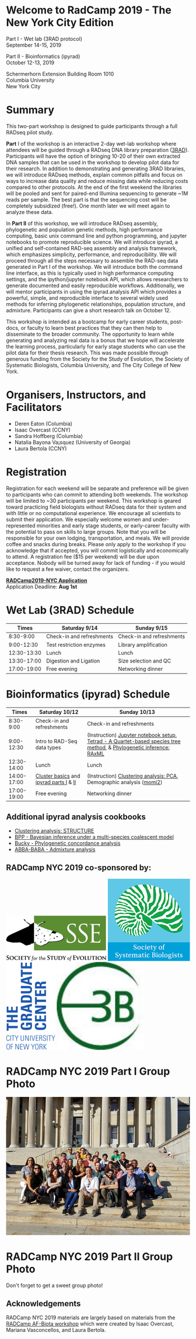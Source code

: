 # Welcome to RadCamp 2019 - The New York City Edition

Part I - Wet lab (3RAD protocol)  
September 14-15, 2019

Part II - Bioinformatics (ipyrad)  
October 12-13, 2019  

Schermerhorn Extension Building Room 1010  
Columbia University  
New York City  

# Summary
This two-part workshop is designed to guide participants through a full RADseq pilot
study.

**Part** I of the workshop is an interactive 2-day wet-lab workshop where attendees will be
guided through a RADseq DNA library preparation ([3RAD]( https://www.biorxiv.org/content/10.1101/205799v4)). 
Participants will have the option of bringing 10-20 of their own extracted DNA samples that can be 
used in the workshop to develop pilot data for their research. In addition to demonstrating and generating 
3RAD libraries, we will introduce RADseq methods, explain common pitfalls and focus on ways to increase 
data quality and reduce missing data while reducing costs compared to other protocols. At the end of the 
first weekend the libraries will be pooled and sent for paired-end Illumina sequencing to generate
~1M reads per sample. The best part is that the sequencing cost will be completely subsidized
(free!). One month later we will meet again to analyze these data.

In **Part II** of this workshop, we will introduce RADseq assembly, phylogenetic and
population genetic methods, high performance computing, basic unix command line and python
programming, and jupyter notebooks to promote reproducible science. We will introduce ipyrad,
a unified and self-contained RAD-seq assembly and analysis framework, which emphasizes
simplicity, performance, and reproducibility. We will proceed through all the steps necessary to
assemble the RAD-seq data generated in Part I of the workshop. We will introduce both the
command line interface, as this is typically used in high performance computing settings, and the
ipython/jupyter notebook API, which allows researchers to generate documented and easily
reproducible workflows. Additionally, we will mentor participants in using the ipyrad.analysis
API which provides a powerful, simple, and reproducible interface to several widely used
methods for inferring phylogenetic relationships, population structure, and admixture.
Participants can give a short research talk on October 12.

This workshop is intended as a bootcamp for early career students, post-docs, or faculty
to learn best practices that they can then help to disseminate to the broader community. The
opportunity to learn while generating and analyzing real data is a bonus that we hope will
accelerate the learning process, particularly for early stage students who can use the pilot data for
their thesis research. This was made possible through generous funding from the Society for the
Study of Evolution, the Society of Systematic Biologists, Columbia University, and The City
College of New York.

# Organisers, Instructors, and Facilitators

  - Deren Eaton (Columbia)
  - Isaac Overcast (CCNY)
  - Sandra Hoffberg (Columbia)
  - Natalia Bayona Va¡squez (University of Georgia)
  - Laura Bertola (CCNY)

# Registration

Registration for each weekend will be separate and preference will be given to participants who
can commit to attending both weekends. The workshop will be limited to ~30 participants per
weekend. This workshop is geared toward practicing field biologists without RADseq data for
their system and with little or no computational experience. We encourage all scientists to submit
their application. We especially welcome women and under-represented minorities and early
stage students, or early-career faculty with the potential to pass on skills to large groups. Note
that you will be responsible for your own lodging, transportation, and meals. We will provide coffee 
and snacks during breaks. Please only apply to the workshop if you acknowledge that if accepted, 
you will commit logistically and economically to attend. A registration fee ($15 per weekend) 
will be due upon acceptance. Nobody will be turned away for lack of funding - if you would like 
to request a fee waiver, contact the organizers.

**[RADCamp2019-NYC Application](https://forms.gle/WRqVBYeiQjspoMUf6)**  
Application Deadline: **Aug 1st**

# Wet Lab (3RAD) Schedule

Times            | Saturday 9/14 | Sunday 9/15 |
-----            | ------ | ------- |
8:30-9:00       | Check-in and refreshments | Check-in and refreshments |
9:00-12:30      | Test restriction enzymes | Library amplification |
12:30-13:30 | Lunch | Lunch |
13:30-17:00 | Digestion and Ligation | Size selection and QC |
17:00-19:00 | Free evening        | Networking dinner |

# Bioinformatics (ipyrad) Schedule

Times            | Saturday 10/12 | Sunday 10/13 |
-----            | ------ | ------- |
8:30-9:00       | Check-in and refreshments | Check-in and refreshments |
9:00-12:30      | Intro to RAD-Seq data types | (Instruction) [Jupyter notebook setup](Jupyter_Notebook_Setup.md), [Tetrad - A Quartet-based species tree method](https://nbviewer.jupyter.org/github/dereneaton/ipyrad/blob/master/tests/cookbook-tetrad.ipynb), & [Phylogenetic inference: RAxML](06_RAxML_API.md) |
12:30-14:00 | Lunch | Lunch |
14:00-17:00 |[Cluster basics](01_cluster_basics.md) and [ipyrad parts I](02_ipyrad_partI_CLI.md) & [II](03_ipyrad_partII_CLI.md) | (Instruction) [Clustering analysis: PCA](04_PCA_API.md), Demographic analysis ([momi2](07_momi2_API.md)) |
17:00-19:00 | Free evening        | Networking dinner |

## Additional ipyrad analysis cookbooks

* [Clustering analysis: STRUCTURE](05_STRUCTURE_API.md)
* [BPP - Bayesian inference under a multi-species coalescent model](https://nbviewer.jupyter.org/github/dereneaton/ipyrad/blob/master/tests/cookbook-bpp-species-delimitation.ipynb)
* [Bucky - Phylogenetic concordance analysis](https://nbviewer.jupyter.org/github/dereneaton/ipyrad/blob/master/tests/cookbook-bucky.ipynb)
* [ABBA-BABA - Admixture analysis](https://nbviewer.jupyter.org/github/dereneaton/ipyrad/blob/master/tests/cookbook-abba-baba.ipynb)

## RADCamp NYC 2019 co-sponsored by:

![SSE](images/SSE.png)
![SSB](images/SSB.png)  
![CUNY Graduate Center](images/GC-logo.png)
![Columbia E3B](images/E3B-logo.jpg)

# RADCamp NYC 2019 Part I Group Photo
![jpg](RADCampNYC-2019-PartI.jpg)


# RADCamp NYC 2019 Part II Group Photo
Don't forget to get a sweet group photo!

## Acknowledgements
RADCamp NYC 2019 materials are largely based on materials from the [RADCamp AF-Biota workshop](https://radcamp.github.io/AF-Biota/) which were created by Isaac Overcast, Mariana Vasconcellos, and Laura Bertola.
